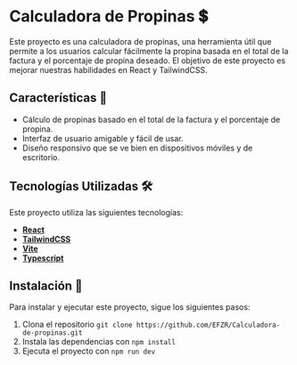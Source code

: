 # Calculadora de Propinas 💲

Este proyecto es una calculadora de propinas, una herramienta útil que permite a los usuarios calcular fácilmente la propina basada en el total de la factura y el porcentaje de propina deseado. El objetivo de este proyecto es mejorar nuestras habilidades en React y TailwindCSS.

## Características 🌟

- Cálculo de propinas basado en el total de la factura y el porcentaje de propina.
- Interfaz de usuario amigable y fácil de usar.
- Diseño responsivo que se ve bien en dispositivos móviles y de escritorio.

## Tecnologías Utilizadas 🛠

Este proyecto utiliza las siguientes tecnologías:

- [**React**](https://es.reactjs.org/)
- [**TailwindCSS**](https://tailwindcss.com/)
- [**Vite**](https://vitejs.dev/)
- [**Typescript**](https://www.typescriptlang.org/)

## Instalación 🔧

Para instalar y ejecutar este proyecto, sigue los siguientes pasos:

1. Clona el repositorio `git clone https://github.com/EFZR/Calculadora-de-propinas.git`
2. Instala las dependencias con `npm install`
3. Ejecuta el proyecto con `npm run dev`
